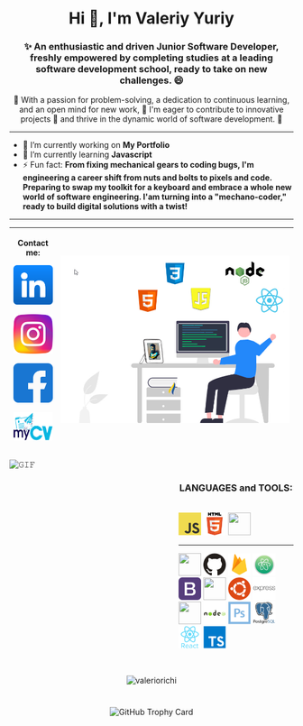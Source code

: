 <h1 align="center">Hi 👋, I'm Valeriy Yuriy</h1>
<h3 align="center">✨ An enthusiastic and driven Junior Software Developer, freshly empowered by completing studies at a leading software development school, ready to take on new challenges. 😄</h3>

 <p align="center" >🌟 With a passion for problem-solving, a dedication to continuous learning, and an open mind for new work, 🚀 I'm eager to contribute to innovative projects 🌟 and thrive in the dynamic world of software development. 🔧</p>

---

- 🔭 I’m currently working on **My Portfolio**<!--[My Portfolio](https://www.linkedin.com/in/valeriy-yuriy-051919260/)-->
- 🌱 I’m currently learning **Javascript**
- ⚡ Fun fact: **From fixing mechanical gears to coding bugs, I'm engineering a career shift from nuts and bolts to pixels and code. Preparing to swap my toolkit for a keyboard and embrace a whole new world of software engineering. I'am turning into a "mechano-coder," ready to build digital solutions with a twist!**

---

| <p align="center">**Contact me:**</p><p>[<img src="linkedin.png" alt="LinkedIn" height="70" width="75">](https://linkedin.com/in/valeriorichi) </p><p>[<img src="instagram.png" alt="Instagram" height="70" width="75">](https://instagram.com/valeriorichi)</p><p>[<img src="facebook.png" alt="Facebook" height="70" width="75">](https://fb.com/valeriorichi) </p><p>[<img src="cv.png" alt="MyCV" height="50" width="75">](https://drive.google.com/file/d/15YHRks7Pdnt2iR9auuRMr5jIS6uwG8cw/view?usp=sharing) </p> | ![Profile Image](coder_ukr.png) |
| :---------------------------------------------------------------------------------------------------------------------------------------------------------------------------------------------------------------------------------------------------------------------------------------------------------------------------------------------------------------------------------------------------------------------------------------------------------------------------------------------------------------------: | :-----------------------------: |

<img align="left" height="300px" width="300px" alt="𝙶𝙸𝙵" src="https://media.tenor.com/UgAnSKyr8DwAAAAi/cat-robot.gif"/>
<br/>

<h3 align="center">LANGUAGES and TOOLS:</h3>

<br/>
<code><img height="40" width="40" src="https://raw.githubusercontent.com/github/explore/80688e429a7d4ef2fca1e82350fe8e3517d3494d/topics/javascript/javascript.png"></code>
<code><img height="40" width="40" src="https://raw.githubusercontent.com/github/explore/80688e429a7d4ef2fca1e82350fe8e3517d3494d/topics/html/html.png"></code>
<code><img height="40" width="40" src="https://cdn.iconscout.com/icon/free/png-256/css-131-722685.png"></code>

---

<code><img height="40" width="40" src="https://upload.wikimedia.org/wikipedia/commons/thumb/3/3f/Git_icon.svg/1024px-Git_icon.svg.png"></code>
<code><img height="40" width="40" src="https://raw.githubusercontent.com/github/explore/80688e429a7d4ef2fca1e82350fe8e3517d3494d/topics/github-api/github-api.png"></code>
<code><img height="40" width="40" src="https://raw.githubusercontent.com/github/explore/80688e429a7d4ef2fca1e82350fe8e3517d3494d/topics/firebase/firebase.png"></code>
<code><img height="40" width="40" src="https://raw.githubusercontent.com/github/explore/80688e429a7d4ef2fca1e82350fe8e3517d3494d/topics/atom/atom.png"></code>
<code><img height="40" width="40" src="https://raw.githubusercontent.com/github/explore/80688e429a7d4ef2fca1e82350fe8e3517d3494d/topics/bootstrap/bootstrap.png"></code>
<code><img height="40" width="40" src="https://encrypted-tbn0.gstatic.com/images?q=tbn:ANd9GcRT1PKsfJXnxOqnTRiIZ8VcdJDYBXD-qZnnpw&usqp=CAU"></code>
<code><img height="40" width="40" src="https://raw.githubusercontent.com/github/explore/80688e429a7d4ef2fca1e82350fe8e3517d3494d/topics/ubuntu/ubuntu.png"></code>
<code><img height="40" width="40" src="https://raw.githubusercontent.com/devicons/devicon/master/icons/express/express-original-wordmark.svg"></code>
<code><img height="40" width="40" src="https://www.vectorlogo.zone/logos/jestjsio/jestjsio-icon.svg"></code>
<code><img height="40" width="40" src="https://raw.githubusercontent.com/devicons/devicon/master/icons/nodejs/nodejs-original-wordmark.svg"></code>
<code><img height="40" width="40" src="https://raw.githubusercontent.com/devicons/devicon/master/icons/photoshop/photoshop-line.svg"></code>
<code><img height="40" width="40" src="https://raw.githubusercontent.com/devicons/devicon/master/icons/postgresql/postgresql-original-wordmark.svg"></code>
<code><img height="40" width="40" src="https://raw.githubusercontent.com/devicons/devicon/master/icons/react/react-original-wordmark.svg"></code>
<code><img height="40" width="40" src="https://raw.githubusercontent.com/devicons/devicon/master/icons/typescript/typescript-original.svg"></code>

<br/>

<p align="center"><img src="https://github-readme-stats.vercel.app/api/top-langs?username=valeriorichi&show_icons=true&locale=en&layout=compact" alt="valeriorichi" /></p>

#

<div align="center"><img src="https://github-profile-trophy.vercel.app/?username=valeriorichi&no-bg=true&title=PullRequest,Commits,Repositories&column=-1" alt="GitHub Trophy Card"></div>

#
